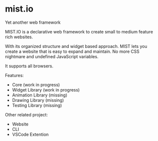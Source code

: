 # mist.io
Yet another web framework


MIST.IO is a declarative web framework to create small to medium feature rich websites. 

With its organized structure and widget based approach. MIST lets you create a website that is easy to expand and maintain. No more CSS nightmare and undefined JavaScript variables.


It supports all browsers.

Features:
- Core (work in progress)
- Widget Library (work in progress)
- Animation Library (missing)
- Drawing Library (missing)
- Testing Library (missing)


Other related project:
- Website
- CLI
- VSCode Extention
